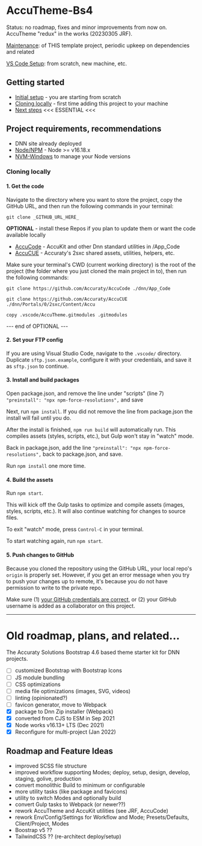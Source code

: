 # AccuTheme-Bs4

Status: no roadmap, fixes and minor improvements from now on. AccuTheme "redux" in the works (20230305 JRF).

[Maintenance](/README-maintenance.md): of THIS template project, periodic upkeep on dependencies and related

[VS Code Setup](https://www.accu4.com/H2R2S/VS-Code-Initial-Setup): from scratch, new machine, etc.

## Getting started

- [Initial setup](/README-deploy.md#initial-setup) - you are starting from scratch
- [Cloning locally](/README.md#cloning-locally) - first time adding this project to your machine
- [Next steps](../../wiki) <<< ESSENTIAL <<<

## Project requirements, recommendations

- DNN site already deployed
- [Node/NPM](https://nodejs.org/en) - Node >= v16.18.x
- [NVM-Windows](https://github.com/coreybutler/nvm-windows) to manage your Node versions

### Cloning locally

#### 1. Get the code

Navigate to the directory where you want to store the project, copy the GitHub URL, and then run the following commands in your terminal:

```
git clone _GITHUB_URL_HERE_
```

**OPTIONAL** - install these Repos if you plan to update them or want the code available locally

- [AccuCode](https://github.com/Accuraty/AccuCode) - AccuKit and other Dnn standard utilities in /App_Code
- [AccuCUE](https://github.com/Accuraty/AccuCUE) - Accuraty's 2sxc shared assets, utilities, helpers, etc.

Make sure your terminal's CWD (current working directory) is the root of the project (the folder where you just cloned the main project in to), then run the following commands:

```
git clone https://github.com/Accuraty/AccuCode ./dnn/App_Code

git clone https://github.com/Accuraty/AccuCUE ./dnn/Portals/0/2sxc/Content/Accu

copy .vscode/AccuTheme.gitmodules .gitmodules
```
--- end of OPTIONAL ---<br>

#### 2. Set your FTP config

If you are using Visual Studio Code, navigate to the `.vscode/` directory. Duplicate `sftp.json.example`, configure it with your credentials, and save it as `sftp.json` to continue.

#### 3. Install and build packages

Open package.json, and remove the line under "scripts" (line 7) `"preinstall": "npx npm-force-resolutions",` and save

Next, run `npm install`. If you did not remove the line from package.json the install will fail until you do.

After the install is finished, `npm run build` will automatically run. This compiles assets (styles, scripts, etc.), but Gulp won't stay in "watch" mode.

Back in package.json, add the line `"preinstall": "npx npm-force-resolutions",` back to package.json, and save.

Run `npm install` one more time. 

#### 4. Build the assets

Run `npm start`.

This will kick off the Gulp tasks to optimize and compile assets (images, styles, scripts, etc.). It will also continue watching for changes to source files.

To exit "watch" mode, press `Control-C` in your terminal.

To start watching again, run `npm start`.

#### 5. Push changes to GitHub

Because you cloned the repository using the GitHub URL, your local repo's `origin` is properly set. However, if you get an error message when you try to push your changes up to remote, it's because you do not have permission to write to the private repo.

Make sure (1) [your GitHub credentials are correct](https://help.github.com/en/articles/caching-your-github-password-in-git), or (2) your GitHub username is added as a collaborator on this project.



<hr>

# Old roadmap, plans, and related...

The Accuraty Solutions Bootstrap 4.6 based theme starter kit for DNN projects.
 
 - [ ] customized Bootstrap with Bootstrap Icons
 - [ ] JS module bundling
 - [ ] CSS optimizations
 - [ ] media file optimizations (images, SVG, videos)
 - [ ] linting (opinionated?)
 - [ ] favicon generator, move to Webpack
 - [x] package to Dnn Zip installer (Webpack)
 - [x] converted from CJS to ESM in Sep 2021
 - [x] Node works v16.13+ LTS (Dec 2021)
 - [x] Reconfigure for multi-project (Jan 2022)
 
## Roadmap and Feature Ideas

 - improved SCSS file structure
 - improved workflow supporting Modes; deploy, setup, design, develop, staging, golive, production
 - convert monolithic Build to minimum or configurable
 - more utility tasks (like package and favicons)
 - utility to switch Modes and optionally build
 - convert Gulp tasks to Webpack (or newer??)
 - rework AccuTheme and AccuKit utilities (see JRF, AccuCode)
 - rework Env/Config/Settings for Workflow and Mode; Presets/Defaults, Client/Project, Modes
 - Boostrap v5 ??
 - TailwindCSS ?? (re-architect deploy/setup)
 
